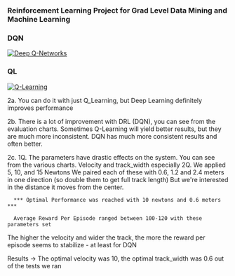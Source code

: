 ### Reinforcement Learning Project for Grad Level Data Mining and Machine Learning

### DQN
[![Deep Q-Networks](https://img.youtube.com/vi/fBLAi6L_moY/0.jpg)](https://youtu.be/fBLAi6L_moY)


### QL
[![Q-Learning](https://img.youtube.com/vi/hhrLYEw1LoE/0.jpg)](https://youtu.be/hhrLYEw1LoE)


2a. You can do it with just Q_Learning, but Deep Learning definitely improves performance

2b. There is a lot of improvement with DRL (DQN), you can see from the evaluation charts. 
    Sometimes Q-Learning will yield better results, but they are much more inconsistent.
    DQN has much more consistent results and often better.

2c. 
  1Q. The parameters have drastic effects on the system. You can see from the various charts.
      Velocity and track_width especially
  2Q. We applied 5, 10, and 15 Newtons
      We paired each of these with 0.6, 1.2 and 2.4 meters in one direction (so double them to get full track length)
      But we're interested in the distance it moves from the center.

      *** Optimal Performance was reached with 10 newtons and 0.6 meters ***

      Average Reward Per Episode ranged between 100-120 with these parameters set
  

The higher the velocity and wider the track, the more the reward per episode seems to stabilize - at least for DQN

Results -> The optimal velocity was 10, the optimal track_width was 0.6 out of the tests we ran



